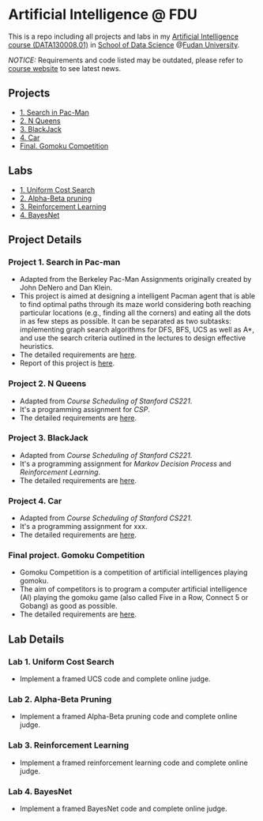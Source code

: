 # Artificial Intelligence @ FDU
This is a repo including all projects and labs in my [Artificial Intelligence course (DATA130008.01)](http://www.sdspeople.fudan.edu.cn/zywei/DATA130008/index.html) in [School of Data Science](http://www.sds.fudan.edu.cn/wp/) @[Fudan University](http://www.fudan.edu.cn/2016/index.html).

*NOTICE:* Requirements and code listed may be outdated, please refer to [course website](http://www.sdspeople.fudan.edu.cn/zywei/DATA130008/index.html) to see latest news.

## Projects

* [1. Search in Pac-Man](#1)
* [2. N Queens](#2)
* [3. BlackJack](#3)
* [4. Car](#4)
* [Final. Gomoku Competition](#9)

## Labs

* [1. Uniform Cost Search](#11)
* [2. Alpha-Beta pruning](#12)
* [3. Reinforcement Learning](#13)
* [4. BayesNet](#14)




## Project Details


<h3 id="1">Project 1. Search in Pac-man</h3>

- Adapted from the Berkeley Pac-Man Assignments originally created by John DeNero and Dan Klein.
- This project is aimed at designing a intelligent Pacman agent that is able to find optimal paths through its maze world considering both reaching particular locations (e.g., finding all the corners) and eating all the dots in as few steps as possible. It can be separated as two subtasks: implementing graph search algorithms for DFS, BFS, UCS as well as A*, and use the search criteria outlined in the lectures to design effective heuristics.
- The detailed requirements are [here](https://github.com/Rshcaroline/FDU-Artificial-Intelligence/blob/master/Projects/PJ1%20-%20PacMan%20Search/pj-1-search.pdf). 
- Report of this project is [here](https://github.com/Rshcaroline/FDU-Artificial-Intelligence/blob/master/Projects/PJ1%20-%20PacMan%20Search/report.pdf).




<h3 id="2">Project 2. N Queens</h3>

- Adapted from *Course Scheduling of Stanford CS221*.
- It's a programming assignment for *CSP*.
- The detailed requirements are [here](https://github.com/Rshcaroline/FDU-Artificial-Intelligence/blob/master/Projects/PJ2%20-%20N%20Queens/requirement.pdf). 



<h3 id="3">Project 3. BlackJack</h3>

- Adapted from *Course Scheduling of Stanford CS221*.
- It's a programming assignment for *Markov Decision Process* and *Reinforcement Learning*.
- The detailed requirements are [here](https://github.com/Rshcaroline/FDU-Artificial-Intelligence/blob/master/Projects/PJ3%20-%20Blackjack/requirement.pdf). 



<h3 id="4">Project 4. Car</h3>

- Adapted from *Course Scheduling of Stanford CS221*.
- It's a programming assignment for xxx.
- The detailed requirements are [here](https://github.com/Rshcaroline/FDU-Artificial-Intelligence/blob/master/Projects/PJ4%20-%20Car/requirement.pdf). 



<h3 id="9">Final project. Gomoku Competition</h3>

- Gomoku Competition is a competition of artificial intelligences playing gomoku. 
- The aim of competitors is to program a computer artificial intelligence (AI) playing the gomoku game (also called Five in a Row, Connect 5 or Gobang) as good as possible. 
- The detailed requirements are [here](https://github.com/Rshcaroline/FDU-Artificial-Intelligence/blob/master/Labs/OJ2/lab-2.pdf). 




## Lab Details

<h3 id="11">Lab 1. Uniform Cost Search</h3>

- Implement a framed UCS code and complete online judge.



<h3 id="12">Lab 2. Alpha-Beta Pruning</h3>

- Implement a framed Alpha-Beta pruning code and complete online judge.



<h3 id="13">Lab 3. Reinforcement Learning</h3>

- Implement a framed reinforcement learning code and complete online judge.



<h3 id="14">Lab 4. BayesNet</h3>

- Implement a framed BayesNet code and complete online judge.
